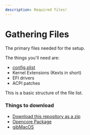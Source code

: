 ```yaml
---
description: Required files!
---
```


# Gathering Files

The primary files needed for the setup.

The things you'll need are:

* [config.plist](https://raw.githubusercontent.com/mvaisakh/Asus-X505ZA-Ryzen-Hackintosh/master/OpenCore/config.plist)
* Kernel Extensions \(Kexts in short\)
* EFI drivers
* ACPI patches

This is a basic structure of the file list.

### Things to download

* [Download this repository as a zip](https://github.com/mvaisakh/Asus-X505ZA-Ryzen-Hackintosh/archive/master.zip)
* [Opencore Package](https://github.com/acidanthera/OpenCorePkg/releases/)
* [gibMacOS](https://github.com/corpnewt/gibMacOS/archive/master.zip)



